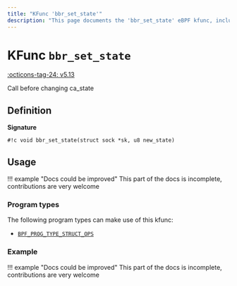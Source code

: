 ```yaml
---
title: "KFunc 'bbr_set_state'"
description: "This page documents the 'bbr_set_state' eBPF kfunc, including its definition, usage, program types that can use it, and examples."
---
```

# KFunc `bbr_set_state`

<!-- [FEATURE_TAG](bbr_set_state) -->
[:octicons-tag-24: v5.13](https://github.com/torvalds/linux/commit/e78aea8b2170be1b88c96a4d138422986a737336)
<!-- [/FEATURE_TAG] -->

Call before changing ca_state

## Definition

**Signature**

<!-- [KFUNC_DEF] -->
`#!c void bbr_set_state(struct sock *sk, u8 new_state)`
<!-- [/KFUNC_DEF] -->

## Usage

!!! example "Docs could be improved"
    This part of the docs is incomplete, contributions are very welcome

### Program types

The following program types can make use of this kfunc:

<!-- [KFUNC_PROG_REF] -->
- [`BPF_PROG_TYPE_STRUCT_OPS`](../program-type/BPF_PROG_TYPE_STRUCT_OPS.md)
<!-- [/KFUNC_PROG_REF] -->

### Example

!!! example "Docs could be improved"
    This part of the docs is incomplete, contributions are very welcome

